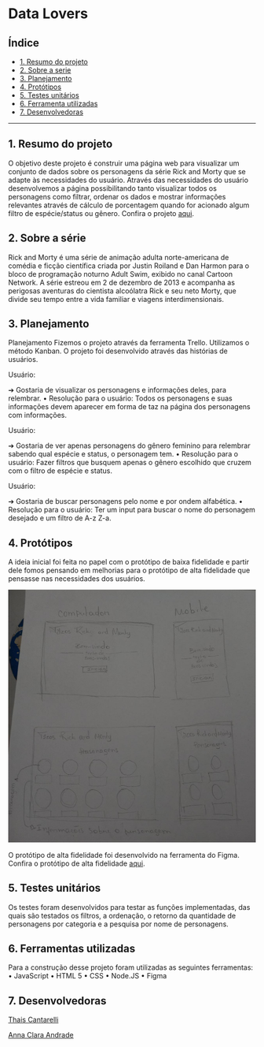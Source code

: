 # Data Lovers

## Índice

* [1. Resumo do projeto](#1-resumo-do-projeto)
* [2. Sobre a serie](#2-sobre-a-série)
* [3. Planejamento](#3-planejamento)
* [4. Protótipos](#4-protótipos)
* [5. Testes unitários](#5-testes-unitarios)
* [6. Ferramenta utilizadas](#6-ferramenta-utilizidas)
* [7. Desenvolvedoras](#7-desenvolvedoras)


***

## 1. Resumo do projeto
O objetivo deste projeto é construir uma página web para visualizar um conjunto de dados sobre os personagens da série Rick and Morty que se adapte às necessidades do usuário. Através das necessidades do usuário desenvolvemos a página possibilitando tanto visualizar todos os personagens como filtrar, ordenar os dados e mostrar informações relevantes através de cálculo de porcentagem quando for acionado algum filtro de espécie/status ou gênero.
Confira o projeto [aqui](https://thaiscantarelli.github.io/SAP008-data-lovers/).

## 2. Sobre a série
Rick and Morty é uma série de animação adulta norte-americana de comédia e ficção científica criada por Justin Roiland e Dan Harmon para o bloco de programação noturno Adult Swim, exibido no canal Cartoon Network.
A série estreou em 2 de dezembro de 2013 e acompanha as perigosas aventuras do cientista alcoólatra Rick e seu neto Morty, que divide seu tempo entre a vida familiar e viagens interdimensionais.

## 3. Planejamento

Planejamento
Fizemos o projeto através da ferramenta Trello. Utilizamos o método Kanban. O projeto foi desenvolvido através das histórias de usuários. 

Usuário:

➔	Gostaria de visualizar os personagens e informações deles, para relembrar.
•	Resolução para o usuário:
Todos os personagens e suas informações devem aparecer em forma de taz na página dos personagens com informações.

Usuário:

➔ Gostaria de ver apenas personagens do gênero feminino para relembrar sabendo qual espécie e status, o personagem tem. 
•	Resolução para o usuário:
Fazer filtros que busquem apenas o gênero escolhido que cruzem com o filtro de espécie e status. 

Usuário:

➔ Gostaria de buscar personagens pelo nome e por ondem alfabética.
•	Resolução para o usuário:
Ter um input para buscar o nome do personagem desejado e um filtro de A-z Z-a.


## 4. Protótipos

A ideia inicial foi feita no papel com o protótipo de baixa fidelidade e partir dele fomos pensando em melhorias para o protótipo de alta fidelidade que pensasse nas necessidades dos usuários.

![](/prototipobaixa.jpeg)

O protótipo de alta fidelidade foi desenvolvido na ferramenta do Figma.
Confira o protótipo de alta fidelidade [aqui](https://www.figma.com/file/NBXx2Fa2938MMiicAQgFEi/Untitled?node-id=0%3A1). 

## 5. Testes unitários

Os testes foram desenvolvidos para testar as funções implementadas, das quais são testados os filtros, a ordenação, o retorno da quantidade de personagens por categoria e a pesquisa por nome de personagens.

## 6. Ferramentas utilizadas
Para a construção desse projeto foram utilizadas as seguintes ferramentas:
•	JavaScript
•	HTML 5
•	CSS
•	Node.JS
•	Figma

## 7. Desenvolvedoras 

[Thais Cantarelli](https://www.linkedin.com/in/thais-cantarelli-455957247/)

[Anna Clara Andrade](https://github.com/andradeannac)

